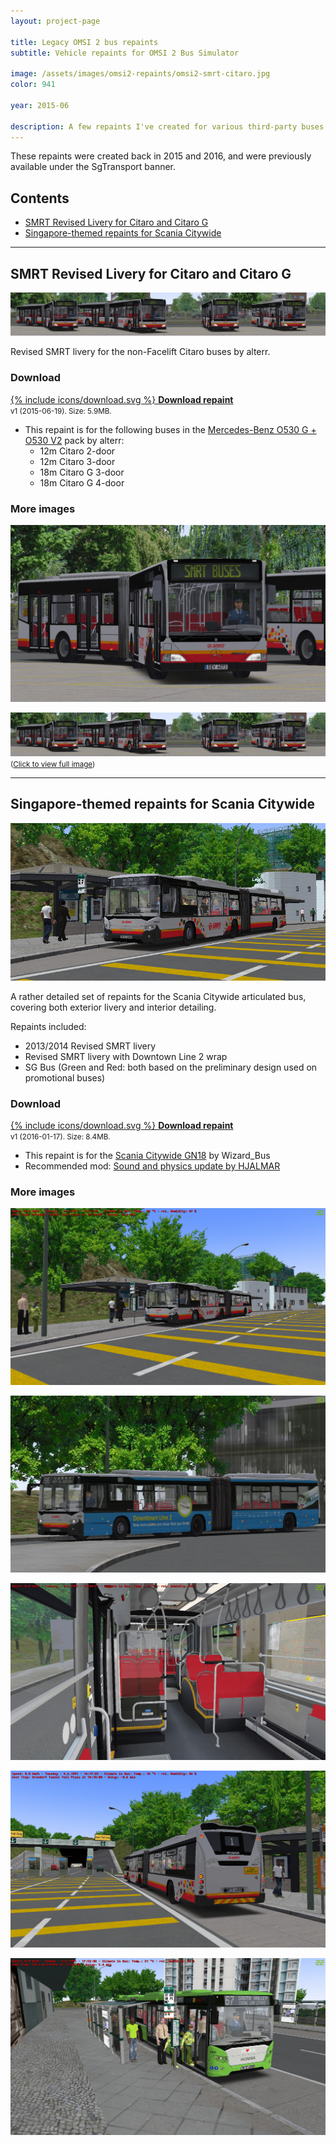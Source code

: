 ```yaml
---
layout: project-page

title: Legacy OMSI 2 bus repaints
subtitle: Vehicle repaints for OMSI 2 Bus Simulator

image: /assets/images/omsi2-repaints/omsi2-smrt-citaro.jpg
color: 941

year: 2015-06

description: A few repaints I've created for various third-party buses in OMSI 2 bus simulator.
---
```


These repaints were created back in 2015 and 2016, and were previously available under the SgTransport banner. 

## Contents

* [SMRT Revised Livery for Citaro and Citaro G](#smrt-revised-livery-for-citaro-and-citaro-g)
* [Singapore-themed repaints for Scania Citywide](#singapore-themed-repaints-for-scania-citywide)

----

## SMRT Revised Livery for Citaro and Citaro G

![Screenshot of the SMRT repaint for Citaro and Citaro G](/assets/images/omsi2-repaints/omsi2-smrt-citaro-all.jpg)

Revised SMRT livery for the non-Facelift Citaro buses by alterr. 

### Download 

[{% include icons/download.svg %} **Download repaint**](https://f001.backblazeb2.com/file/jfiles/omsi-citaro-smrt.zip)  
<small>v1 (2015-06-19). Size: 5.9MB.</small>
* This repaint is for the following buses in the [Mercedes-Benz O530 G + O530 V2](http://www.omnibussimulator.de/forum/index.php?page=Thread&threadID=19798) pack by alterr:
  * 12m Citaro 2-door
  * 12m Citaro 3-door
  * 18m Citaro G 3-door
  * 18m Citaro G 4-door

### More images

![Screenshot of the SMRT repaint for Citaro and Citaro G](/assets/images/omsi2-repaints/omsi2-smrt-citaro.jpg)

![Screenshot of the SMRT repaint for Citaro and Citaro G](/assets/images/omsi2-repaints/omsi2-smrt-citaro-all.jpg)  
<small>([Click to view full image](/assets/images/omsi2-repaints/omsi2-smrt-citaro-all.jpg))</small>

----

## Singapore-themed repaints for Scania Citywide

![Screenshot of the Scania Citywide repaints](/assets/images/omsi2-repaints/omsi2-citywide.jpg)

A rather detailed set of repaints for the Scania Citywide articulated bus, covering both exterior livery and interior detailing. 

Repaints included:  

* 2013/2014 Revised SMRT livery
* Revised SMRT livery with Downtown Line 2 wrap
* SG Bus (Green and Red: both based on the preliminary design used on promotional buses)

### Download 

[{% include icons/download.svg %} **Download repaint**](https://f001.backblazeb2.com/file/jfiles/Scania+Citywide+Singapore+repaints+v1.zip)  
<small>v1 (2016-01-17). Size: 8.4MB.</small>
* This repaint is for the [Scania Citywide GN18](http://www.omnibussimulator.de/forum/index.php?page=Thread&threadID=35947) by Wizard_Bus
* Recommended mod: [Sound and physics update by HJALMAR ](http://aussiex.org/forum/index.php?/files/file/5551-scania-citywide-sound-physics-update-v08/)

### More images

![Screenshot of the Scania Citywide repaints](/assets/images/omsi2-repaints/omsi2-citywide-1.jpg)

![Screenshot of the Scania Citywide repaints](/assets/images/omsi2-repaints/omsi2-citywide-2.jpg)

![Screenshot of the Scania Citywide repaints](/assets/images/omsi2-repaints/omsi2-citywide-3.jpg)

![Screenshot of the Scania Citywide repaints](/assets/images/omsi2-repaints/omsi2-citywide-4.jpg)

![Screenshot of the Scania Citywide repaints](/assets/images/omsi2-repaints/omsi2-citywide-5.jpg)
